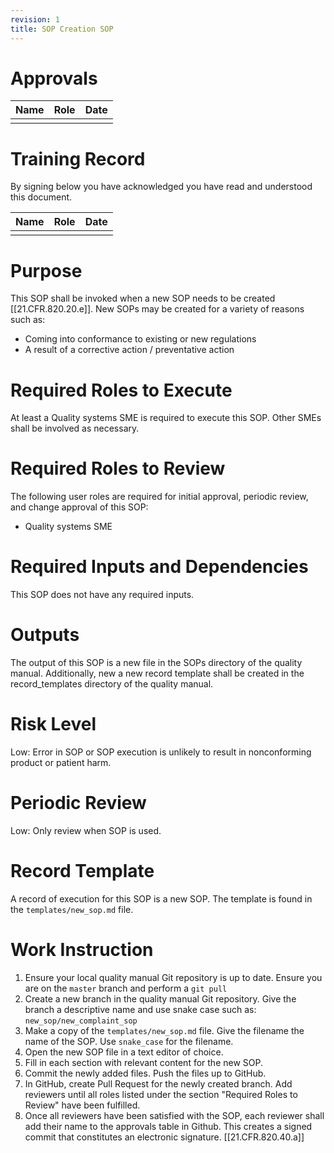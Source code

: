 ```yaml
---
revision: 1
title: SOP Creation SOP
---
```

# Approvals

| Name | Role | Date |
|---|---|---|
| | | |

# Training Record

By signing below you have acknowledged you have read and understood this document.

| Name | Role | Date |
| ---- | ---- | ---- |
|      |      |      |

# Purpose

This SOP shall be invoked when a new SOP needs to be created [[21.CFR.820.20.e]]. New SOPs may be created for a variety of reasons such as:

- Coming into conformance to existing or new regulations
- A result of a corrective action / preventative action


# Required Roles to Execute

At least a Quality systems SME is required to execute this SOP. Other SMEs shall be involved as necessary.

# Required Roles to Review

The following user roles are required for initial approval, periodic review, and change approval of this SOP:

- Quality systems SME

# Required Inputs and Dependencies

This SOP does not have any required inputs.

# Outputs

The output of this SOP is a new file in the SOPs directory of the quality manual. Additionally, new a new record template
shall be created in the record_templates directory of the quality manual. 

# Risk Level

Low: Error in SOP or SOP execution is unlikely to result in nonconforming product or patient harm.

# Periodic Review

Low: Only review when SOP is used.

# Record Template

A record of execution for this SOP is a new SOP. The template is found in the `templates/new_sop.md` file.

# Work Instruction

1. Ensure your local quality manual Git repository is up to date. Ensure you are on the `master` branch and perform a `git pull`
1. Create a new branch in the quality manual Git repository. 
   Give the branch a descriptive name and use snake case such as: `new_sop/new_complaint_sop`
1. Make a copy of the `templates/new_sop.md` file. Give the filename the name of the SOP. Use `snake_case` for the filename.
1. Open the new SOP file in a text editor of choice.
1. Fill in each section with relevant content for the new SOP.
1. Commit the newly added files. Push the files up to GitHub.
1. In GitHub, create Pull Request for the newly created branch. Add reviewers until all roles listed under the section "Required Roles to Review" have been fulfilled. 
1. Once all reviewers have been satisfied with the SOP, each reviewer shall add their name to the approvals table in Github. This creates a signed commit that constitutes an electronic signature. [[21.CFR.820.40.a]]
